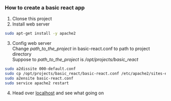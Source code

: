 ### How to create a basic react app

1. Clonse this project
2. Install web server
```bash
sudo apt-get install -y apache2
```
3. Config web server  
Change *path_to_the_project* in basic-react.conf to path to project directory  
Suppose to *path_to_the_project* is */opt/projects/basic_react*
```bash
sudo a2dissite 000-default.conf
sudo cp /opt/projects/basic_react/basic-react.conf /etc/apache2/sites-enabled/basic-react.conf
sudo a2ensite basic-react.conf
sudo service apache2 restart
```
4. Head over [localhost](https://localhost) and see what going on
